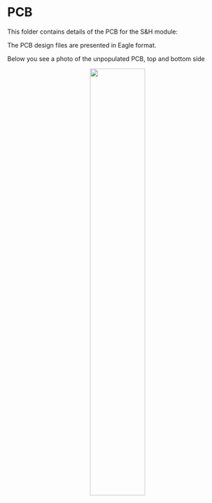 # PCB

This folder contains details of the PCB for the S&H module:

The PCB design files are presented in Eagle format.

Below you see a photo of the unpopulated PCB, top and bottom side

<p width=100%, align="center">
<img width=50%, src="https://github.com/m0xpd/sample-and-hold/assets/3152962/ed1ce3bc-f91e-45d1-b338-513b30602ff9">
</p>  
